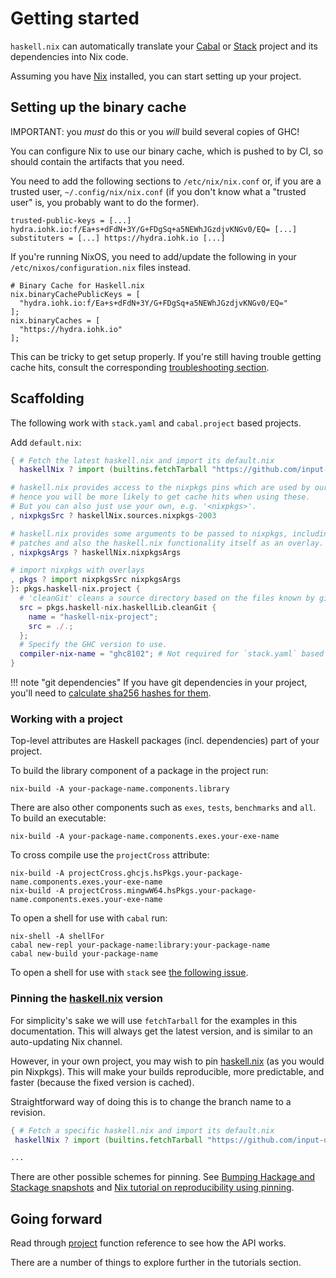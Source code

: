 # Getting started

`haskell.nix` can automatically translate your
[Cabal](https://cabal.readthedocs.io/en/latest/cabal-project.html)
or [Stack](https://docs.haskellstack.org/en/stable/README/#quick-start-guide)
project and its dependencies into Nix code.

Assuming you have [Nix](https://nixos.org/download.html) installed, you can
start setting up your project.

## Setting up the binary cache

IMPORTANT: you *must* do this or you *will* build several copies of GHC!

You can configure Nix to use our binary cache, which is pushed to by CI, so should contain the artifacts that you need.

You need to add the following sections to `/etc/nix/nix.conf` or, if you are a trusted user, `~/.config/nix/nix.conf` (if you don't know what a "trusted user" is, you probably want to do the former).

```
trusted-public-keys = [...] hydra.iohk.io:f/Ea+s+dFdN+3Y/G+FDgSq+a5NEWhJGzdjvKNGv0/EQ= [...]
substituters = [...] https://hydra.iohk.io [...]
```

If you're running NixOS, you need to add/update the following in your `/etc/nixos/configuration.nix` files instead.

```
# Binary Cache for Haskell.nix
nix.binaryCachePublicKeys = [
  "hydra.iohk.io:f/Ea+s+dFdN+3Y/G+FDgSq+a5NEWhJGzdjvKNGv0/EQ="
];
nix.binaryCaches = [
  "https://hydra.iohk.io"
];
```

This can be tricky to get setup properly. If you're still having trouble getting cache hits, consult the corresponding [troubleshooting section](../reference/troubleshooting#why-am-i-building-ghc).

## Scaffolding

The following work with `stack.yaml` and `cabal.project` based
projects.

Add `default.nix`:

```nix
{ # Fetch the latest haskell.nix and import its default.nix
  haskellNix ? import (builtins.fetchTarball "https://github.com/input-output-hk/haskell.nix/archive/master.tar.gz") {}

# haskell.nix provides access to the nixpkgs pins which are used by our CI,
# hence you will be more likely to get cache hits when using these.
# But you can also just use your own, e.g. '<nixpkgs>'.
, nixpkgsSrc ? haskellNix.sources.nixpkgs-2003

# haskell.nix provides some arguments to be passed to nixpkgs, including some
# patches and also the haskell.nix functionality itself as an overlay.
, nixpkgsArgs ? haskellNix.nixpkgsArgs

# import nixpkgs with overlays
, pkgs ? import nixpkgsSrc nixpkgsArgs
}: pkgs.haskell-nix.project {
  # 'cleanGit' cleans a source directory based on the files known by git
  src = pkgs.haskell-nix.haskellLib.cleanGit {
    name = "haskell-nix-project";
    src = ./.;
  };
  # Specify the GHC version to use.
  compiler-nix-name = "ghc8102"; # Not required for `stack.yaml` based projects.
}
```

!!! note "git dependencies"
    If you have git dependencies in your project, you'll need
    to [calculate sha256 hashes for them](./source-repository-hashes.md).

### Working with a project

Top-level attributes are Haskell packages (incl. dependencies) part of your project.

To build the library component of a package in the project run:

```shell
nix-build -A your-package-name.components.library
```

There are also other components such as `exes`, `tests`, `benchmarks` and `all`.
To build an executable:

```shell
nix-build -A your-package-name.components.exes.your-exe-name
```

To cross compile use the `projectCross` attribute:

```
nix-build -A projectCross.ghcjs.hsPkgs.your-package-name.components.exes.your-exe-name
nix-build -A projectCross.mingwW64.hsPkgs.your-package-name.components.exes.your-exe-name
```

To open a shell for use with `cabal` run:

```shell
nix-shell -A shellFor
cabal new-repl your-package-name:library:your-package-name
cabal new-build your-package-name
```

To open a shell for use with `stack` see [the following issue](https://github.com/input-output-hk/haskell.nix/issues/689#issuecomment-643832619).

### Pinning the [haskell.nix][] version

For simplicity's sake we will use `fetchTarball` for the examples in
this documentation. This will always get the latest version, and is
similar to an auto-updating Nix channel.

However, in your own project, you may wish to pin [haskell.nix][] (as
you would pin Nixpkgs). This will make your builds reproducible, more
predictable, and faster (because the fixed version is cached).

Straightforward way of doing this is to change the branch name to a revision.

```nix
{ # Fetch a specific haskell.nix and import its default.nix
 haskellNix ? import (builtins.fetchTarball "https://github.com/input-output-hk/haskell.nix/archive/f1a94a4c82a2ab999a67c3b84269da78d89f0075.tar.gz") {}

...
```

There are other possible schemes for pinning. See
[Bumping Hackage and Stackage snapshots](./hackage-stackage.md) and
[Nix tutorial on reproducibility using pinning](https://nix.dev/tutorials/towards-reproducibility-pinning-nixpkgs.html).

## Going forward

Read through [project](../reference/library.md#project) function reference to see how the API works.

There are a number of things to explore further in the tutorials section.

[haskell.nix]: https://github.com/input-output-hk/haskell.nix
